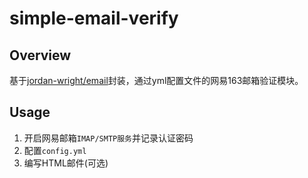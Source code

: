 # simple-email-verify
## Overview
基于[jordan-wright/email](https://github.com/jordan-wright/email)封装，通过yml配置文件的网易163邮箱验证模块。  
## Usage
1. 开启网易邮箱`IMAP/SMTP服务`并记录认证密码
2. 配置`config.yml`
3. 编写HTML邮件(可选)
